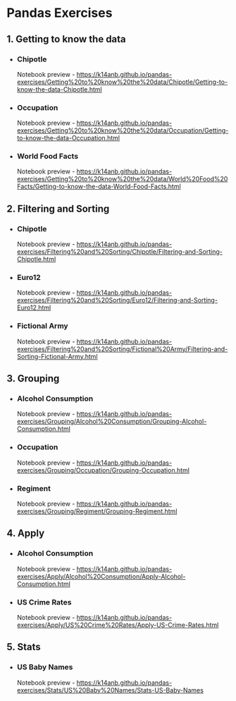 # **Pandas Exercises**
## 1. Getting to know the data
   * ### Chipotle  
     Notebook preview - https://k14anb.github.io/pandas-exercises/Getting%20to%20know%20the%20data/Chipotle/Getting-to-know-the-data-Chipotle.html
   * ### Occupation  
     Notebook preview - https://k14anb.github.io/pandas-exercises/Getting%20to%20know%20the%20data/Occupation/Getting-to-know-the-data-Occupation.html
   * ### World Food Facts  
     Notebook preview - https://k14anb.github.io/pandas-exercises/Getting%20to%20know%20the%20data/World%20Food%20Facts/Getting-to-know-the-data-World-Food-Facts.html
## 2. Filtering and Sorting
   * ### Chipotle
     Notebook preview - https://k14anb.github.io/pandas-exercises/Filtering%20and%20Sorting/Chipotle/Filtering-and-Sorting-Chipotle.html
   * ### Euro12
     Notebook preview - https://k14anb.github.io/pandas-exercises/Filtering%20and%20Sorting/Euro12/Filtering-and-Sorting-Euro12.html
   * ### Fictional Army
     Notebook preview - https://k14anb.github.io/pandas-exercises/Filtering%20and%20Sorting/Fictional%20Army/Filtering-and-Sorting-Fictional-Army.html
## 3. Grouping  
   * ### Alcohol Consumption  
     Notebook preview - https://k14anb.github.io/pandas-exercises/Grouping/Alcohol%20Consumption/Grouping-Alcohol-Consumption.html
   * ### Occupation
     Notebook preview - https://k14anb.github.io/pandas-exercises/Grouping/Occupation/Grouping-Occupation.html
   * ### Regiment
     Notebook preview - https://k14anb.github.io/pandas-exercises/Grouping/Regiment/Grouping-Regiment.html
## 4. Apply  
   * ### Alcohol Consumption
     Notebook preview - https://k14anb.github.io/pandas-exercises/Apply/Alcohol%20Consumption/Apply-Alcohol-Consumption.html
   * ### US Crime Rates
     Notebook preview - https://k14anb.github.io/pandas-exercises/Apply/US%20Crime%20Rates/Apply-US-Crime-Rates.html
## 5. Stats  
   * ### US Baby Names
     Notebook preview - https://k14anb.github.io/pandas-exercises/Stats/US%20Baby%20Names/Stats-US-Baby-Names

